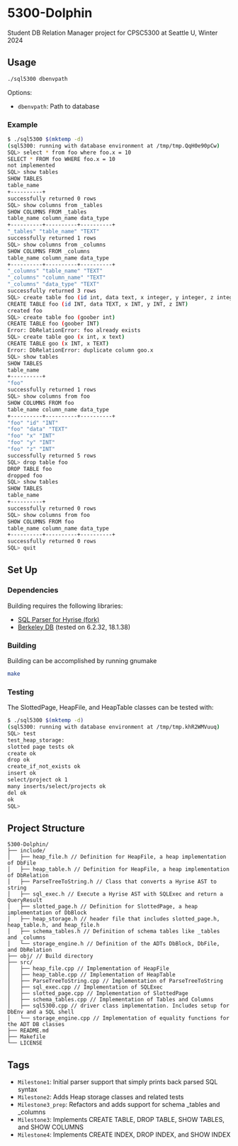 # 5300-Dolphin 

Student DB Relation Manager project for CPSC5300 at Seattle U, Winter 2024

## Usage

``` sh
./sql5300 dbenvpath
```

Options:

- `dbenvpath`: Path to database

### Example

``` sh
$ ./sql5300 $(mktemp -d)
(sql5300: running with database environment at /tmp/tmp.QqH0e90pCw)
SQL> select * from foo where foo.x = 10
SELECT * FROM foo WHERE foo.x = 10
not implemented
SQL> show tables
SHOW TABLES
table_name
+----------+
successfully returned 0 rows
SQL> show columns from _tables
SHOW COLUMNS FROM _tables
table_name column_name data_type
+----------+----------+----------+
"_tables" "table_name" "TEXT"
successfully returned 1 rows
SQL> show columns from _columns
SHOW COLUMNS FROM _columns
table_name column_name data_type
+----------+----------+----------+
"_columns" "table_name" "TEXT"
"_columns" "column_name" "TEXT"
"_columns" "data_type" "TEXT"
successfully returned 3 rows
SQL> create table foo (id int, data text, x integer, y integer, z integer)
CREATE TABLE foo (id INT, data TEXT, x INT, y INT, z INT)
created foo
SQL> create table foo (goober int)
CREATE TABLE foo (goober INT)
Error: DbRelationError: foo already exists
SQL> create table goo (x int, x text)
CREATE TABLE goo (x INT, x TEXT)
Error: DbRelationError: duplicate column goo.x
SQL> show tables
SHOW TABLES
table_name
+----------+
"foo"
successfully returned 1 rows
SQL> show columns from foo
SHOW COLUMNS FROM foo
table_name column_name data_type
+----------+----------+----------+
"foo" "id" "INT"
"foo" "data" "TEXT"
"foo" "x" "INT"
"foo" "y" "INT"
"foo" "z" "INT"
successfully returned 5 rows
SQL> drop table foo
DROP TABLE foo
dropped foo
SQL> show tables
SHOW TABLES
table_name
+----------+
successfully returned 0 rows
SQL> show columns from foo
SHOW COLUMNS FROM foo
table_name column_name data_type
+----------+----------+----------+
successfully returned 0 rows
SQL> quit
```

## Set Up <a name="setup"></a>

### Dependencies

Building requires the following libraries:

- [SQL Parser for Hyrise (fork)](https://github.com/klundeen/sql-parser)
- [Berkeley DB](https://www.oracle.com/database/technologies/related/berkeleydb.html) (tested on 6.2.32, 18.1.38)

### Building <a name="building"></a>

Building can be accomplished by running gnumake

``` sh
make
```

### Testing

The SlottedPage, HeapFile, and HeapTable classes can be tested with:

``` sh
$ ./sql5300 $(mktemp -d)
(sql5300: running with database environment at /tmp/tmp.khR2WMVuuq)
SQL> test
test_heap_storage:
slotted page tests ok
create ok
drop ok
create_if_not_exists ok
insert ok
select/project ok 1
many inserts/select/projects ok
del ok
ok
SQL>
```


## Project Structure

```
5300-Dolphin/
├── include/
│   ├── heap_file.h // Definition for HeapFile, a heap implementation of DbFile
│   ├── heap_table.h // Definition for HeapFile, a heap implementation of DbRelation
│   ├── ParseTreeToString.h // Class that converts a Hyrise AST to string
│   ├── sql_exec.h // Execute a Hyrise AST with SQLExec and return a QueryResult
│   ├── slotted_page.h // Definition for SlottedPage, a heap implementation of DbBlock
│   ├── heap_storage.h // header file that includes slotted_page.h, heap_table.h, and heap_file.h
│   ├── schema_tables.h // Definition of schema tables like _tables and _columns
│   └── storage_engine.h // Definition of the ADTs DbBlock, DbFile, and DbRelation
├── obj/ // Build directory
├── src/
│   ├── heap_file.cpp // Implementation of HeapFile
│   ├── heap_table.cpp // Implementation of HeapTable
│   ├── ParseTreeToString.cpp // Implementation of ParseTreeToString
│   ├── sql_exec.cpp // Implementation of SQLExec
│   ├── slotted_page.cpp // Implementation of SlottedPage
│   ├── schema_tables.cpp // Implementation of Tables and Columns
│   ├── sql5300.cpp // driver class implementation. Includes setup for DbEnv and a SQL shell
│   └── storage_engine.cpp // Implementation of equality functions for the ADT DB classes
├── README.md
├── Makefile
└── LICENSE
```

## Tags

- `Milestone1`: Initial parser support that simply prints back parsed SQL syntax
- `Milestone2`: Adds Heap storage classes and related tests
- `Milestone3_prep`: Refactors and adds support for schema _tables and _columns
- `Milestone3`: Implements CREATE TABLE, DROP TABLE, SHOW TABLES, and SHOW COLUMNS
- `Milestone4`: Implements CREATE INDEX, DROP INDEX, and SHOW INDEX
